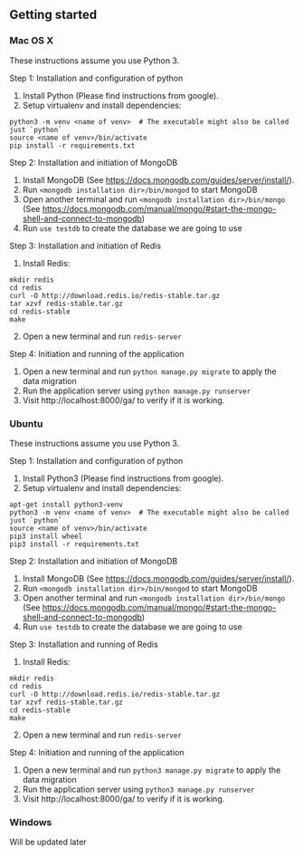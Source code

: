 ## Getting started

### Mac OS X

These instructions assume you use Python 3.

Step 1: Installation and configuration of python
1. Install Python (Please find instructions from google).
2. Setup virtualenv and install dependencies:
  ```
  python3 -m venv <name of venv>  # The executable might also be called just `python`
  source <name of venv>/bin/activate
  pip install -r requirements.txt
  ```
Step 2: Installation and initiation of MongoDB
1. Install MongoDB (See https://docs.mongodb.com/guides/server/install/).
2. Run `<mongodb installation dir>/bin/mongod` to start MongoDB
3. Open another terminal and run `<mongodb installation dir>/bin/mongo`
(See https://docs.mongodb.com/manual/mongo/#start-the-mongo-shell-and-connect-to-mongodb)
4. Run `use testdb` to create the database we are going to use

Step 3: Installation and initiation of Redis
1. Install Redis:
  ```
  mkdir redis
  cd redis
  curl -O http://download.redis.io/redis-stable.tar.gz
  tar xzvf redis-stable.tar.gz
  cd redis-stable
  make
  ```
2. Open a new terminal and run `redis-server`

Step 4: Initiation and running of the application
1. Open a new terminal and run `python manage.py migrate` to apply the data migration
2. Run the application server using `python manage.py runserver`
3. Visit http://localhost:8000/ga/ to verify if it is working.

### Ubuntu

These instructions assume you use Python 3.

Step 1: Installation and configuration of python
1. Install Python3 (Please find instructions from google).
2. Setup virtualenv and install dependencies:
  ```
  apt-get install python3-venv
  python3 -m venv <name of venv>  # The executable might also be called just `python`
  source <name of venv>/bin/activate
  pip3 install wheel
  pip3 install -r requirements.txt
  ```
Step 2: Installation and initiation of MongoDB
1. Install MongoDB (See https://docs.mongodb.com/guides/server/install/).
2. Run `<mongodb installation dir>/bin/mongod` to start MongoDB
3. Open another terminal and run `<mongodb installation dir>/bin/mongo`
(See https://docs.mongodb.com/manual/mongo/#start-the-mongo-shell-and-connect-to-mongodb)
4. Run `use testdb` to create the database we are going to use

Step 3: Installation and running of Redis
1. Install Redis:
  ```
  mkdir redis
  cd redis
  curl -O http://download.redis.io/redis-stable.tar.gz
  tar xzvf redis-stable.tar.gz
  cd redis-stable
  make
  ```
2. Open a new terminal and run `redis-server`

Step 4: Initiation and running of the application
1. Open a new terminal and run `python3 manage.py migrate` to apply the data migration
2. Run the application server using `python3 manage.py runserver`
3. Visit http://localhost:8000/ga/ to verify if it is working.

### Windows

Will be updated later
